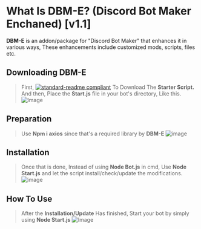 # What Is DBM-E? (Discord Bot Maker Enchaned) [v1.1]

**DBM-E** is an addon/package for "Discord Bot Maker" that enhances it in various ways, These enhancements include customized mods, scripts, files etc.



## Downloading DBM-E
> First, [![standard-readme compliant](https://img.shields.io/badge/Click-Here-blueviolet.svg?style=flat-square)](https://cdn.discordapp.com/attachments/886234967338786896/933279015387672586/start.js) To Download The **Starter Script.**
> And then, Place the **Start.js** file in your bot's directory, Like this.
![Image](https://cdn.discordapp.com/attachments/929393865981587496/929688129835769936/unknown.png)

## Preparation

> Use **Npm i axios** since that's a required library by **DBM-E**
![image](https://cdn.discordapp.com/attachments/886234967338786896/933278405363900426/index.png)

## Installation

> Once that is done, Instead of using **Node Bot.js** in cmd, 
> Use **Node Start.js** and let the script install/check/update the modifications.
![image](https://cdn.discordapp.com/attachments/886234967338786896/933279405600542730/unknown.png)

## How To Use

> After the **Installation/Update** Has finished, 
> Start your bot by simply using **Node Start.js**
![Image](https://cdn.discordapp.com/attachments/929393865981587496/929688634381201459/unknown.png)
